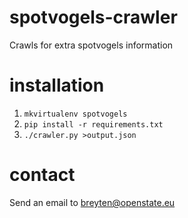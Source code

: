 spotvogels-crawler
==================

Crawls for extra spotvogels information

installation
============

1. `mkvirtualenv spotvogels`
2. `pip install -r requirements.txt`
3. `./crawler.py >output.json`

contact
=======

Send an email to breyten@openstate.eu

